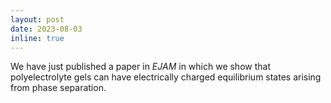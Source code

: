 ```yaml
---
layout: post
date: 2023-08-03
inline: true
---
```

We have just published a paper in *EJAM* in which we show that polyelectrolyte
gels can have electrically charged equilibrium states arising from
phase separation.
